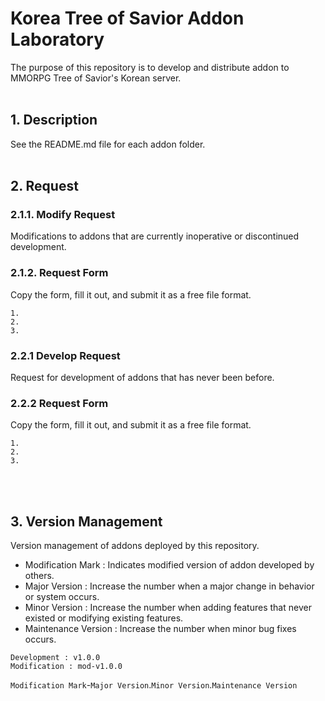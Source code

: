# Korea Tree of Savior Addon Laboratory
The purpose of this repository is to develop and distribute addon to MMORPG Tree of Savior's Korean server.
<br/>
<br/>

## 1. Description
See the README.md file for each addon folder.
<br/>
<br/>

## 2. Request
### 2.1.1. Modify Request
Modifications to addons that are currently inoperative or discontinued development.
### 2.1.2. Request Form
Copy the form, fill it out, and submit it as a free file format.
```
1. 
2. 
3. 
```
### 2.2.1 Develop Request
Request for development of addons that has never been before.
### 2.2.2 Request Form
Copy the form, fill it out, and submit it as a free file format.
```
1. 
2. 
3. 
```
<br/>
<br/>

## 3. Version Management
Version management of addons deployed by this repository.
- Modification Mark : Indicates modified version of addon developed by others.
- Major Version : Increase the number when a major change in behavior or system occurs.
- Minor Version : Increase the number when adding features that never existed or modifying existing features.
- Maintenance Version :  Increase the number when minor bug fixes occurs.
```
Development : v1.0.0
Modification : mod-v1.0.0
```
`Modification Mark`-`Major Version`.`Minor Version`.`Maintenance Version`
<br/>
<br/>
